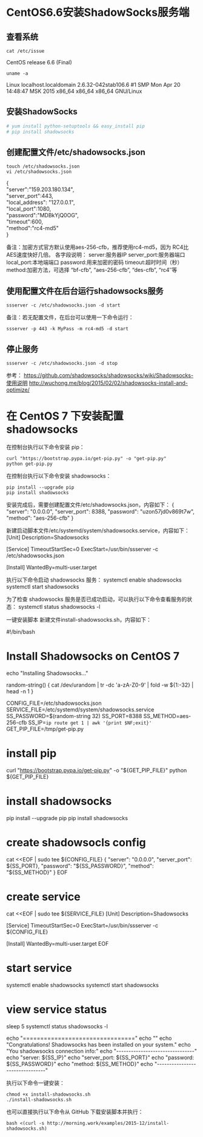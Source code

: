 # CentOS6.6安装ShadowSocks服务端

## 查看系统
```
cat /etc/issue
```
CentOS release 6.6 (Final)
```
uname -a
```
Linux localhost.localdomain 2.6.32-042stab106.6 #1 SMP Mon Apr 20 14:48:47 MSK 2015 x86_64 x86_64 x86_64 GNU/Linux

## 安装ShadowSocks  
``` bash
# yum install python-setuptools && easy_install pip
# pip install shadowsocks
```

## 创建配置文件/etc/shadowsocks.json
```
touch /etc/shadowsocks.json    
vi /etc/shadowsocks.json
```    
{    
"server":"159.203.180.134",    
"server_port":443,    
"local_address": "127.0.0.1",     
"local_port":1080,   
"password":"MDBkYjQ0OG",   
"timeout":600,    
"method":"rc4-md5"   
}    

备注：加密方式官方默认使用aes-256-cfb，推荐使用rc4-md5，因为 RC4比AES速度快好几倍。
各字段说明：
    server:服务器IP
    server_port:服务器端口
    local_port:本地端端口
    password:用来加密的密码
    timeout:超时时间（秒）
    method:加密方法，可选择 “bf-cfb”, “aes-256-cfb”, “des-cfb”, “rc4″等

## 使用配置文件在后台运行shadowsocks服务

```
ssserver -c /etc/shadowsocks.json -d start
```
 
备注：若无配置文件，在后台可以使用一下命令运行：
```
ssserver -p 443 -k MyPass -m rc4-md5 -d start
```
 
## 停止服务
 	
```
ssserver -c /etc/shadowsocks.json -d stop
```
参考：
https://github.com/shadowsocks/shadowsocks/wiki/Shadowsocks-使用说明
http://wuchong.me/blog/2015/02/02/shadowsocks-install-and-optimize/




# 在 CentOS 7 下安装配置 shadowsocks

在控制台执行以下命令安装 pip：    
```
curl "https://bootstrap.pypa.io/get-pip.py" -o "get-pip.py"    
python get-pip.py
```

在控制台执行以下命令安装 shadowsocks：
```
pip install --upgrade pip     
pip install shadowsocks
```

安装完成后，需要创建配置文件/etc/shadowsocks.json，内容如下：
{
  "server": "0.0.0.0",
  "server_port": 8388,
  "password": "uzon57jd0v869t7w",
  "method": "aes-256-cfb"
}

新建启动脚本文件/etc/systemd/system/shadowsocks.service，内容如下：
[Unit]
Description=Shadowsocks

[Service]
TimeoutStartSec=0
ExecStart=/usr/bin/ssserver -c /etc/shadowsocks.json

[Install]
WantedBy=multi-user.target

执行以下命令启动 shadowsocks 服务：
systemctl enable shadowsocks
systemctl start shadowsocks

为了检查 shadowsocks 服务是否已成功启动，可以执行以下命令查看服务的状态：
systemctl status shadowsocks -l

一键安装脚本
新建文件install-shadowsocks.sh，内容如下：

#!/bin/bash
# Install Shadowsocks on CentOS 7

echo "Installing Shadowsocks..."

random-string()
{
    cat /dev/urandom | tr -dc 'a-zA-Z0-9' | fold -w ${1:-32} | head -n 1
}

CONFIG_FILE=/etc/shadowsocks.json
SERVICE_FILE=/etc/systemd/system/shadowsocks.service
SS_PASSWORD=$(random-string 32)
SS_PORT=8388
SS_METHOD=aes-256-cfb
SS_IP=`ip route get 1 | awk '{print $NF;exit}'`
GET_PIP_FILE=/tmp/get-pip.py

# install pip
curl "https://bootstrap.pypa.io/get-pip.py" -o "${GET_PIP_FILE}"
python ${GET_PIP_FILE}

# install shadowsocks
pip install --upgrade pip
pip install shadowsocks

# create shadowsocls config
cat <<EOF | sudo tee ${CONFIG_FILE}
{
  "server": "0.0.0.0",
  "server_port": ${SS_PORT},
  "password": "${SS_PASSWORD}",
  "method": "${SS_METHOD}"
}
EOF

# create service
cat <<EOF | sudo tee ${SERVICE_FILE}
[Unit]
Description=Shadowsocks

[Service]
TimeoutStartSec=0
ExecStart=/usr/bin/ssserver -c ${CONFIG_FILE}

[Install]
WantedBy=multi-user.target
EOF

# start service
systemctl enable shadowsocks
systemctl start shadowsocks

# view service status
sleep 5
systemctl status shadowsocks -l

echo "================================"
echo ""
echo "Congratulations! Shadowsocks has been installed on your system."
echo "You shadowsocks connection info:"
echo "--------------------------------"
echo "server:      ${SS_IP}"
echo "server_port: ${SS_PORT}"
echo "password:    ${SS_PASSWORD}"
echo "method:      ${SS_METHOD}"
echo "--------------------------------"

执行以下命令一键安装：

```
chmod +x install-shadowsocks.sh
./install-shadowsocks.sh
```

也可以直接执行以下命令从 GitHub 下载安装脚本并执行：
```
bash <(curl -s http://morning.work/examples/2015-12/install-shadowsocks.sh)
```



